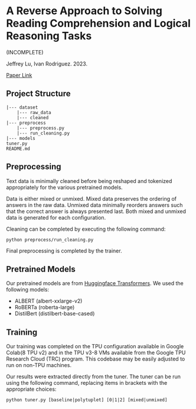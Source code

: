 # A Reverse Approach to Solving Reading Comprehension and Logical Reasoning Tasks

(INCOMPLETE)

Jeffrey Lu, Ivan Rodriguez. 2023.

[Paper Link](https://link.com)

## Project Structure

```
|--- dataset
    |--- raw_data
    |--- cleaned
|--- preprocess
    |--- preprocess.py
    |--- run_cleaning.py
|--- models
tuner.py
README.md
```

## Preprocessing
Text data is minimally cleaned before being reshaped and tokenized appropriately for the various pretrained models.

Data is either mixed or unmixed. Mixed data preserves the ordering of answers in the raw data. Unmixed data minimally reorders answers such that the correct answer is always presented last. Both mixed and unmixed data is generated for each configuration.

Cleaning can be completed by executing the following command:

```
python preprocess/run_cleaning.py
```

Final preprocessing is completed by the trainer.

## Pretrained Models

Our pretrained models are from [Huggingface Transformers](https://huggingface.co/transformers/v3.3.1/pretrained_models.html). We used the following models:
- ALBERT (albert-xxlarge-v2)
- RoBERTa (roberta-large)
- DistilBert (distilbert-base-cased)

## Training

Our training was completed on the TPU configuration available in Google Colab(8 TPU v2) and in the TPU v3-8 VMs available from the Google TPU Research Cloud (TRC) program. This codebase may be easily adjusted to run on non-TPU machines.

Our results were extracted directly from the tuner. The tuner can be run using the following command, replacing items in brackets with the appropriate choices:

```
python tuner.py [baseline|polytuplet] [0|1|2] [mixed|unmixed]
```
